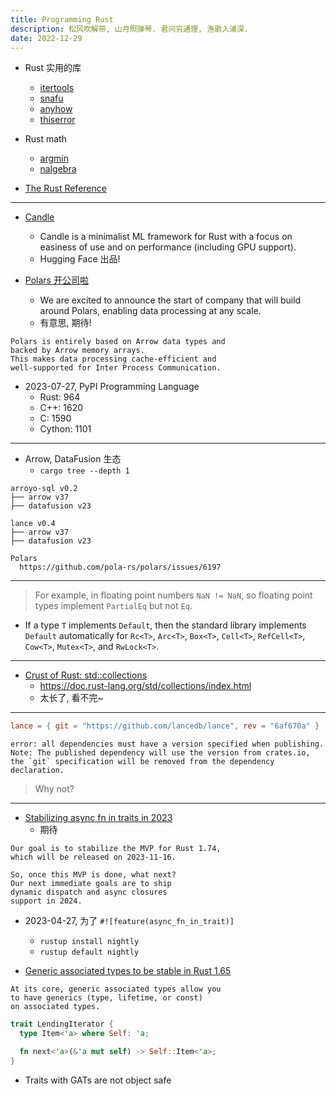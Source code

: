```yaml
---
title: Programming Rust
description: 松风吹解带, 山月照弹琴. 君问穷通理, 渔歌入浦深.
date: 2022-12-29
---
```


- Rust 实用的库
  - [itertools](https://github.com/rust-itertools/itertools)
  - [snafu](https://github.com/shepmaster/snafu)
  - [anyhow](https://github.com/dtolnay/anyhow)
  - [thiserror](https://github.com/dtolnay/thiserror)
- Rust math
  - [argmin](https://github.com/argmin-rs/argmin)
  - [nalgebra](https://github.com/dimforge/nalgebra)

- [The Rust Reference](https://doc.rust-lang.org/stable/reference/)

---

- [Candle](https://github.com/huggingface/candle)
  - Candle is a minimalist ML framework for Rust
    with a focus on easiness of use and on
    performance (including GPU support).
  - Hugging Face 出品!

- [Polars 开公司啦](https://www.pola.rs/posts/company-announcement/)
  - We are excited to announce the start of company
    that will build around Polars, enabling
    data processing at any scale.
  - 有意思, 期待!

```
Polars is entirely based on Arrow data types and
backed by Arrow memory arrays.
This makes data processing cache-efficient and
well-supported for Inter Process Communication.
```

- 2023-07-27, PyPI Programming Language
  - Rust: 964
  - C++: 1620
  - C: 1590
  - Cython: 1101

---

- Arrow, DataFusion 生态
  - `cargo tree --depth 1`

```
arroyo-sql v0.2
├── arrow v37
├── datafusion v23

lance v0.4
├── arrow v37
├── datafusion v23

Polars
  https://github.com/pola-rs/polars/issues/6197
```

---

> For example, in floating point numbers `NaN != NaN`,
  so floating point types implement `PartialEq`
  but not `Eq`.

- If a type `T` implements `Default`, then the
  standard library implements `Default` automatically
  for `Rc<T>`, `Arc<T>`, `Box<T>`, `Cell<T>`,
  `RefCell<T>`, `Cow<T>`, `Mutex<T>`, and `RwLock<T>`.

---

- [Crust of Rust: std::collections](https://www.youtube.com/watch?v=EF3Z4jdD1EQ)
  - https://doc.rust-lang.org/std/collections/index.html
  - 太长了, 看不完~

---

```toml
lance = { git = "https://github.com/lancedb/lance", rev = "6af670a" }
```

```
error: all dependencies must have a version specified when publishing.
Note: The published dependency will use the version from crates.io,
the `git` specification will be removed from the dependency declaration.
```

> Why not?

---

- [Stabilizing async fn in traits in 2023](https://blog.rust-lang.org/inside-rust/2023/05/03/stabilizing-async-fn-in-trait.html)
  - 期待

```
Our goal is to stabilize the MVP for Rust 1.74,
which will be released on 2023-11-16.

So, once this MVP is done, what next?
Our next immediate goals are to ship
dynamic dispatch and async closures
support in 2024.
```

- 2023-04-27, 为了 `#![feature(async_fn_in_trait)]`
  - `rustup install nightly`
  - `rustup default nightly`

- [Generic associated types to be stable in Rust 1.65](https://blog.rust-lang.org/2022/10/28/gats-stabilization.html)

```
At its core, generic associated types allow you
to have generics (type, lifetime, or const)
on associated types.
```

```rust
trait LendingIterator {
  type Item<'a> where Self: 'a;

  fn next<'a>(&'a mut self) -> Self::Item<'a>;
}
```

- Traits with GATs are not object safe
